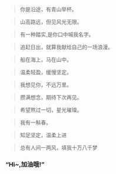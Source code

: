 > 你是沿途，有青山举杯。

> 山高路远，但见风光无限。

> 有一种踏实,是你口中喊我名字。

> 追赶日出，就算我献给自己的一场浪漫。

> 船在海上，马在山中。

> 温柔轻盈，缓慢坚定。

> 我想见你，不远万里。

> 攒满想念，期待下次再见。

> 希望熬过一切，星光璀璨。

> 我有一斛春。

> 知足坚定，温柔上进

> 总有人间一两风，填我十万八千梦



### “Hi~,加油哦!”

